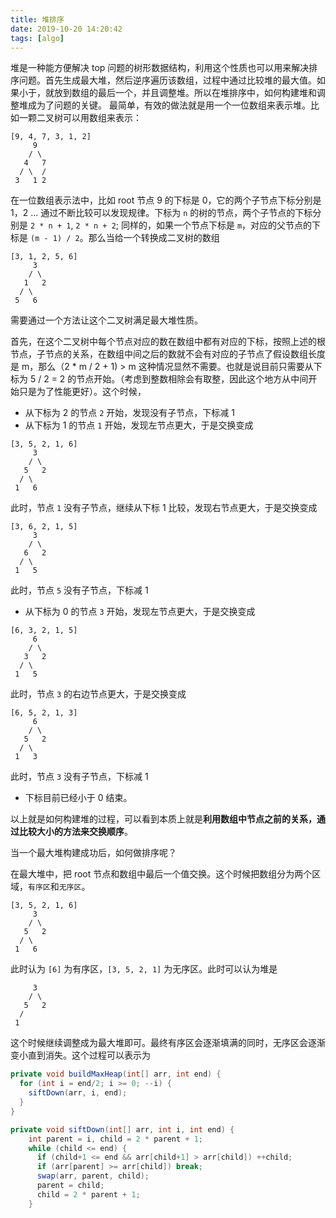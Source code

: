 ```yaml
---
title: 堆排序
date: 2019-10-20 14:20:42
tags: [algo]
---
```

堆是一种能方便解决 top 问题的树形数据结构，利用这个性质也可以用来解决排序问题。首先生成最大堆，然后逆序遍历该数组，过程中通过比较堆的最大值。如果小于，就放到数组的最后一个，并且调整堆。所以在堆排序中，如何构建堆和调整堆成为了问题的关键。
最简单，有效的做法就是用一个一位数组来表示堆。比如一颗二叉树可以用数组来表示：
```
[9, 4, 7, 3, 1, 2]
     9
    / \
   4   7
  / \  /  
 3   1 2  
 ```
在一位数组表示法中，比如 root 节点 9 的下标是 0，它的两个子节点下标分别是 1，2 ... 通过不断比较可以发现规律。下标为 `n` 的树的节点，两个子节点的下标分别是 `2 * n + 1`, `2 * n + 2`; 同样的，如果一个节点下标是 `m`，对应的父节点的下标是 `(m - 1) / 2`。那么当给一个转换成二叉树的数组
```
[3, 1, 2, 5, 6]
     3
    / \
   1   2
  / \     
 5   6   
```
需要通过一个方法让这个二叉树满足最大堆性质。

首先，在这个二叉树中每个节点对应的数在数组中都有对应的下标，按照上述的根节点，子节点的关系，在数组中间之后的数就不会有对应的子节点了假设数组长度是 m，那么（2 * m / 2 + 1) >  m 这种情况显然不需要。也就是说目前只需要从下标为 5 / 2 = 2 的节点开始。（考虑到整数相除会有取整，因此这个地方从中间开始只是为了性能更好）。这个时候，

* 从下标为 2 的节点 `2` 开始，发现没有子节点，下标减 1
* 从下标为 1 的节点 `1` 开始，发现左节点更大，于是交换变成
```
[3, 5, 2, 1, 6]
     3
    / \
   5   2
  / \     
 1   6   
```
此时，节点 `1` 没有子节点，继续从下标 1 比较，发现右节点更大，于是交换变成

```
[3, 6, 2, 1, 5]
     3
    / \
   6   2
  / \     
 1   5 
```
此时，节点 `5` 没有子节点，下标减 1

* 从下标为 0 的节点 `3` 开始，发现左节点更大，于是交换变成
```
[6, 3, 2, 1, 5]
     6 
    / \
   3   2
  / \     
 1   5 
```
此时，节点 `3` 的右边节点更大，于是交换变成

```
[6, 5, 2, 1, 3]
     6 
    / \
   5   2
  / \     
 1   3
```
此时，节点 `3` 没有子节点，下标减 1

* 下标目前已经小于 0 结束。

以上就是如何构建堆的过程，可以看到本质上就是**利用数组中节点之前的关系，通过比较大小的方法来交换顺序**。

当一个最大堆构建成功后，如何做排序呢？

在最大堆中，把 root 节点和数组中最后一个值交换。这个时候把数组分为两个区域，`有序区`和`无序区`。

```
[3, 5, 2, 1, 6]
     3
    / \
   5   2
  / \     
 1   6
```

此时认为 `[6]` 为有序区，`[3, 5, 2, 1]` 为无序区。此时可以认为堆是
```
     3
    / \
   5   2
  /      
 1   
```
这个时候继续调整成为最大堆即可。最终有序区会逐渐填满的同时，无序区会逐渐变小直到消失。这个过程可以表示为

```java
private void buildMaxHeap(int[] arr, int end) {
  for (int i = end/2; i >= 0; --i) {
    siftDown(arr, i, end);
  }
}

private void siftDown(int[] arr, int i, int end) {
    int parent = i, child = 2 * parent + 1;
    while (child <= end) {
      if (child+1 <= end && arr[child+1] > arr[child]) ++child;
      if (arr[parent] >= arr[child]) break;
      swap(arr, parent, child);
      parent = child;
      child = 2 * parent + 1;
    }
```
